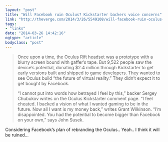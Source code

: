 ```yaml
---
layout: "post"
title: "Will Facebook ruin Oculus? Kickstarter backers voice concerns"
link: "http://theverge.com/2014/3/26/5549108/will-facebook-ruin-oculus-kickstarter-backers-voice-concerns"
tags: 
- "links"
date: "2014-03-26 14:42:16"
ogtype: "article"
bodyclass: "post"
---
```


> Once upon a time, the Oculus Rift headset was a prototype with a blurry screen bound with gaffer’s tape. But 9,522 people saw the device’s potential, donating $2.4 million through Kickstarter to get early versions built and shipped to game developers. They wanted to see Oculus build “the future of virtual reality.” They didn’t expect it to get bought by Facebook.
> 
> “I cannot put into words how betrayed I feel by this,” backer Sergey Chubukov writes on the Oculus Kickstarter comment page. “I feel cheated. I backed a vision of what I wanted gaming to be in the future. Now all I want is my money back,” writes Grant Wilkinson. “I’m disappointed. You had the potential to become bigger than Facebook on your own,” says John Susek.

Considering Facebook’s plan of rebranding the Oculus.. Yeah.. I think it will be ruined…
